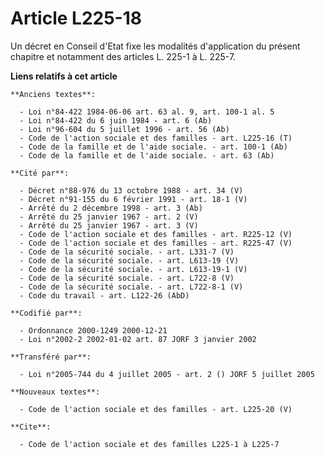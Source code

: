 # Article L225-18

Un décret en Conseil d'Etat fixe les modalités d'application du présent chapitre et notamment des articles L. 225-1 à L.
225-7.

**Liens relatifs à cet article**

	**Anciens textes**:

	  - Loi n°84-422 1984-06-06 art. 63 al. 9, art. 100-1 al. 5
	  - Loi n°84-422 du 6 juin 1984 - art. 6 (Ab)
	  - Loi n°96-604 du 5 juillet 1996 - art. 56 (Ab)
	  - Code de l'action sociale et des familles - art. L225-16 (T)
	  - Code de la famille et de l'aide sociale. - art. 100-1 (Ab)
	  - Code de la famille et de l'aide sociale. - art. 63 (Ab)

	**Cité par**:

	  - Décret n°88-976 du 13 octobre 1988 - art. 34 (V)
	  - Décret n°91-155 du 6 février 1991 - art. 18-1 (V)
	  - Arrêté du 2 décembre 1998 - art. 3 (Ab)
	  - Arrêté du 25 janvier 1967 - art. 2 (V)
	  - Arrêté du 25 janvier 1967 - art. 3 (V)
	  - Code de l'action sociale et des familles - art. R225-12 (V)
	  - Code de l'action sociale et des familles - art. R225-47 (V)
	  - Code de la sécurité sociale. - art. L331-7 (V)
	  - Code de la sécurité sociale. - art. L613-19 (V)
	  - Code de la sécurité sociale. - art. L613-19-1 (V)
	  - Code de la sécurité sociale. - art. L722-8 (V)
	  - Code de la sécurité sociale. - art. L722-8-1 (V)
	  - Code du travail - art. L122-26 (AbD)

	**Codifié par**:

	  - Ordonnance 2000-1249 2000-12-21
	  - Loi n°2002-2 2002-01-02 art. 87 JORF 3 janvier 2002

	**Transféré par**:

	  - Loi n°2005-744 du 4 juillet 2005 - art. 2 () JORF 5 juillet 2005

	**Nouveaux textes**:

	  - Code de l'action sociale et des familles - art. L225-20 (V)

	**Cite**:

	  - Code de l'action sociale et des familles L225-1 à L225-7
